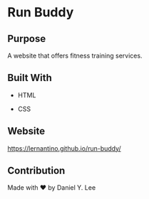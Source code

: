 # Run Buddy


## Purpose

A website that offers fitness training services.


## Built With

* HTML

* CSS


## Website

https://lernantino.github.io/run-buddy/


## Contribution

Made with ❤️ by Daniel Y. Lee
